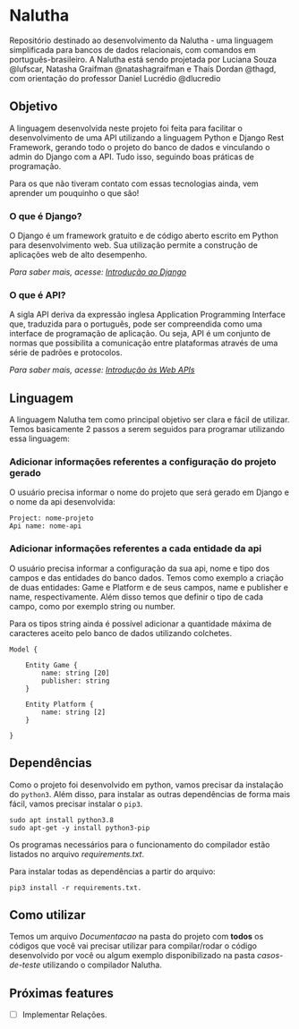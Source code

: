 # Nalutha

Repositório destinado ao desenvolvimento da Nalutha - uma linguagem simplificada para bancos de dados relacionais, com comandos em português-brasileiro. A Nalutha está sendo projetada por Luciana Souza @lufscar, Natasha Graifman @natashagraifman e Thaís Dordan @thagd, com orientação do professor Daniel Lucrédio @dlucredio

## Objetivo

A linguagem desenvolvida neste projeto foi feita para facilitar o desenvolvimento de uma API utilizando a linguagem Python e Django Rest Framework, gerando todo o projeto do banco de dados e vinculando o admin do Django com a API. Tudo isso, seguindo boas práticas de programação.

Para os que não tiveram contato com essas tecnologias ainda, vem aprender um pouquinho o que são!

### O que é Django?

O Django é um framework gratuito e de código aberto escrito em Python para desenvolvimento web. Sua utilização permite a construção de aplicações web de alto desempenho.

_Para saber mais, acesse: [Introdução ao Django](https://developer.mozilla.org/pt-BR/docs/Learn/Server-side/Django/Introduction)_

### O que é API?

A sigla API deriva da expressão inglesa Application Programming Interface que, traduzida para o português, pode ser compreendida como uma interface de programação de aplicação. Ou seja, API é um conjunto de normas que possibilita a comunicação entre plataformas através de uma série de padrões e protocolos.

_Para saber mais, acesse: [Introdução às Web APIs](https://developer.mozilla.org/pt-BR/docs/Glossary/API)_

## Linguagem

A linguagem Nalutha tem como principal objetivo ser clara e fácil de utilizar. Temos basicamente 2 passos a serem seguidos para programar utilizando essa linguagem:

### Adicionar informações referentes a configuração do projeto gerado

O usuário precisa informar o nome do projeto que será gerado em Django e o nome da api desenvolvida:

```
Project: nome-projeto
Api name: nome-api
```

### Adicionar informações referentes a cada entidade da api

O usuário precisa informar a configuração da sua api, nome e tipo dos campos e das entidades do banco dados. Temos como exemplo a criação de duas entidades: Game e Platform e de seus campos, name e publisher e name, respectivamente. Além disso temos que definir o tipo de cada campo, como por exemplo string ou number.

Para os tipos string ainda é possível adicionar a quantidade máxima de caracteres aceito pelo banco de dados utilizando colchetes.

```
Model {

    Entity Game {
        name: string [20]
        publisher: string
    }

    Entity Platform {
        name: string [2]
    }

}
```

## Dependências

Como o projeto foi desenvolvido em python, vamos precisar da instalação do `python3`. Além disso, para instalar as outras dependências de forma mais fácil, vamos precisar instalar o `pip3`.

```
sudo apt install python3.8
sudo apt-get -y install python3-pip
```

Os programas necessários para o funcionamento do compilador estão listados no arquivo _requirements.txt_.

Para instalar todas as dependências a partir do arquivo:

```
pip3 install -r requirements.txt.
```

## Como utilizar

Temos um arquivo _Documentacao_ na pasta do projeto com **todos** os códigos que você vai precisar utilizar para compilar/rodar o código desenvolvido por você ou algum exemplo disponibilizado na pasta _casos-de-teste_ utilizando o compilador Nalutha.

## Próximas features

- [ ] Implementar Relações.
